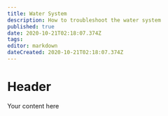 ```yaml
---
title: Water System
description: How to troubleshoot the water system
published: true
date: 2020-10-21T02:18:07.374Z
tags: 
editor: markdown
dateCreated: 2020-10-21T02:18:07.374Z
---
```


# Header
Your content here